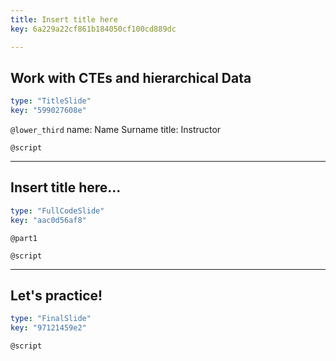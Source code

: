 ```yaml
---
title: Insert title here
key: 6a229a22cf861b184050cf100cd889dc

---
```

## Work with CTEs and hierarchical Data

```yaml
type: "TitleSlide"
key: "599027608e"
```

`@lower_third`
name: Name Surname
title: Instructor


`@script`



---
## Insert title here...

```yaml
type: "FullCodeSlide"
key: "aac0d56af8"
```

`@part1`



`@script`



---
## Let's practice!

```yaml
type: "FinalSlide"
key: "97121459e2"
```

`@script`


